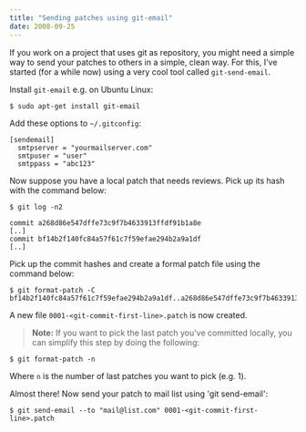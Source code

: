 ```yaml
---
title: "Sending patches using git-email"
date: 2008-09-25
---
```


If you work on a project that uses git as repository, you might need a simple way to send your patches to others in a simple, clean way. For this, I've  started (for a while now) using a very cool tool called `git-send-email`.

Install `git-email` e.g. on Ubuntu Linux:

```shell
$ sudo apt-get install git-email
```

Add these options to `~/.gitconfig`:

```gitconfig
[sendemail]
  smtpserver = "yourmailserver.com"
  smtpuser = "user"
  smtppass = "abc123"
```

Now suppose you have a local patch that needs reviews. Pick up its hash with the command below:

```shell
$ git log -n2

commit a268d86e547dffe73c9f7b4633913ffdf91b1a8e
[..]
commit bf14b2f140fc84a57f61c7f59efae294b2a9a1df
[..]
```

Pick up the commit hashes and create a formal patch file using the command below:

```shell
$ git format-patch -C bf14b2f140fc84a57f61c7f59efae294b2a9a1df..a268d86e547dffe73c9f7b4633913ffdf91b1a8e
```

A new file `0001-<git-commit-first-line>.patch` is now created.

> **Note:** If you want to pick the last patch you've committed locally, you can  simplify this step by doing the following:

```shell
$ git format-patch -n
```

Where `n` is the number of last patches you want to pick (e.g. 1).

Almost there! Now send your patch to mail list using 'git send-email':
```shell
$ git send-email --to "mail@list.com" 0001-<git-commit-first-line>.patch
```